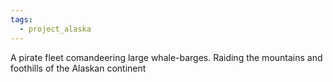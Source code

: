 ```yaml
---
tags:
  - project_alaska
---
```

A pirate fleet comandeering large whale-barges. Raiding the mountains and foothills of the Alaskan continent